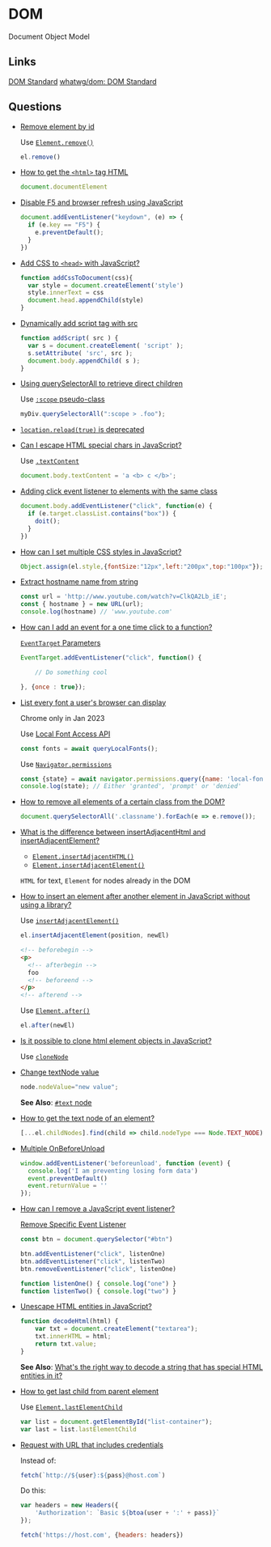 # DOM

Document Object Model

## Links

[DOM Standard](https://dom.spec.whatwg.org/)
[whatwg/dom: DOM Standard](https://github.com/whatwg/dom)

## Questions

* [Remove element by id](https://stackoverflow.com/q/3387427/1366033)

  Use [`Element.remove()`](https://developer.mozilla.org/en-US/docs/Web/API/Element/remove)

  ```js
  el.remove()
  ```

* [How to get the `<html>` tag HTML](https://stackoverflow.com/q/4196971/1366033)

  ```js
  document.documentElement
  ```

* [Disable F5 and browser refresh using JavaScript](https://stackoverflow.com/q/2482059/1366033)

  ```js
  document.addEventListener("keydown", (e) => {
    if (e.key == "F5") {
      e.preventDefault();
    }
  })
  ```

* [Add CSS to `<head>` with JavaScript?](https://stackoverflow.com/a/53152550/1366033)

  ```js
  function addCssToDocument(css){
    var style = document.createElement('style')
    style.innerText = css
    document.head.appendChild(style)
  }
  ```

* [Dynamically add script tag with src](https://stackoverflow.com/q/13121948/1366033)

  ```js
  function addScript( src ) {
    var s = document.createElement( 'script' );
    s.setAttribute( 'src', src );
    document.body.appendChild( s );
  }
  ```

* [Using querySelectorAll to retrieve direct children](https://stackoverflow.com/q/3680876/1366033)


  Use [`:scope` pseudo-class](https://drafts.csswg.org/selectors-4/#the-scope-pseudo)

  ```js
  myDiv.querySelectorAll(":scope > .foo");
  ```

* [`location.reload(true)` is deprecated](https://stackoverflow.com/q/55127650/1366033)


* [Can I escape HTML special chars in JavaScript?](https://stackoverflow.com/q/6234773/1366033)

  Use [`.textContent`](https://developer.mozilla.org/en-US/docs/Web/API/Node/textContent)

  ```js
  document.body.textContent = 'a <b> c </b>';
  ```

* [Adding click event listener to elements with the same class](https://stackoverflow.com/q/21700364/1366033)

  ```js
  document.body.addEventListener("click", function(e) {
    if (e.target.classList.contains("box")) {
      doit();
    }
  })
  ```

* [How can I set multiple CSS styles in JavaScript?](https://stackoverflow.com/q/3968593/1366033)

  ```js
  Object.assign(el.style,{fontSize:"12px",left:"200px",top:"100px"});
  ```

* [Extract hostname name from string](https://stackoverflow.com/q/8498592/1366033)

  ```js
  const url = 'http://www.youtube.com/watch?v=ClkQA2Lb_iE';
  const { hostname } = new URL(url);
  console.log(hostname) // 'www.youtube.com'
  ```

* [How can I add an event for a one time click to a function?](https://stackoverflow.com/q/3393686/1366033)

  [`EventTarget` Parameters](https://developer.mozilla.org/en-US/docs/Web/API/EventTarget/addEventListener#parameters)

  ```js
  EventTarget.addEventListener("click", function() {

      // Do something cool

  }, {once : true});
  ```

* [List every font a user's browser can display](https://stackoverflow.com/q/3368837/1366033)

  Chrome only in Jan 2023

  Use [Local Font Access API](https://developer.mozilla.org/en-US/docs/Web/API/Local_Font_Access_API)

  ```js
  const fonts = await queryLocalFonts();
  ```

  Use [`Navigator.permissions`](https://developer.mozilla.org/en-US/docs/Web/API/Navigator/permissions)

  ```js
  const {state} = await navigator.permissions.query({name: 'local-fonts'});
  console.log(state); // Either 'granted', 'prompt' or 'denied'
  ```

* [How to remove all elements of a certain class from the DOM?](https://stackoverflow.com/q/10842471/1366033)

  ```js
  document.querySelectorAll('.classname').forEach(e => e.remove());
  ```

* [What is the difference between insertAdjacentHtml and insertAdjacentElement?](https://stackoverflow.com/q/57111065/1366033)

  * [`Element.insertAdjacentHTML()`](https://developer.mozilla.org/en-US/docs/Web/API/Element/insertAdjacentHTML)
  * [`Element.insertAdjacentElement()`](https://developer.mozilla.org/en-US/docs/Web/API/Element/insertAdjacentElement)

  `HTML` for text, `Element` for nodes already in the DOM


* [How to insert an element after another element in JavaScript without using a library?](https://stackoverflow.com/q/4793604/1366033)

  Use [`insertAdjacentElement()`](https://developer.mozilla.org/en-US/docs/Web/API/Element/insertAdjacentElement)

  ```js
  el.insertAdjacentElement(position, newEl)
  ```

  ```html
  <!-- beforebegin -->
  <p>
    <!-- afterbegin -->
    foo
    <!-- beforeend -->
  </p>
  <!-- afterend -->
  ```

  Use [`Element.after()`](https://developer.mozilla.org/en-US/docs/Web/API/Element/after)

  ```js
  el.after(newEl)
  ```

* [Is it possible to clone html element objects in JavaScript?](https://stackoverflow.com/q/921290/1366033)

  Use [`cloneNode`](https://developer.mozilla.org/en-US/docs/Web/API/Node/cloneNode)

* [Change textNode value](https://stackoverflow.com/q/680431/1366033)

  ```js
  node.nodeValue="new value";
  ```

  **See Also**: [`#text` node](https://developer.mozilla.org/en-US/docs/Web/API/Text#instance_properties)

* [How to get the text node of an element?](https://stackoverflow.com/q/6520192/1366033)

  ```js
  [...el.childNodes].find(child => child.nodeType === Node.TEXT_NODE);
  ```

* [Multiple OnBeforeUnload](https://stackoverflow.com/q/8999439/1366033)

  ```js
  window.addEventListener('beforeunload', function (event) {
    console.log('I am preventing losing form data')
    event.preventDefault()
    event.returnValue = ''
  });
  ```

* [How can I remove a JavaScript event listener?](https://stackoverflow.com/q/4402287/1366033)

  [Remove Specific Event Listener](https://codepen.io/KyleMit/pen/YzJvPzb?editors=1011)

  ```js
  const btn = document.querySelector("#btn")

  btn.addEventListener("click", listenOne)
  btn.addEventListener("click", listenTwo)
  btn.removeEventListener("click", listenOne)

  function listenOne() { console.log("one") }
  function listenTwo() { console.log("two") }
  ```

* [Unescape HTML entities in JavaScript?](https://stackoverflow.com/q/1912501/1366033)

  ```js
  function decodeHtml(html) {
      var txt = document.createElement("textarea");
      txt.innerHTML = html;
      return txt.value;
  }
  ```

  **See Also**: [What's the right way to decode a string that has special HTML entities in it?](https://stackoverflow.com/q/7394748/1366033)

* [How to get last child from parent element](https://stackoverflow.com/q/72750452/1366033)

  Use [`Element.lastElementChild`](https://developer.mozilla.org/en-US/docs/Web/API/Element/lastElementChild)

  ```js
  var list = document.getElementById("list-container");
  var last = list.lastElementChild
  ```

* [Request with URL that includes credentials](https://stackoverflow.com/q/45067331/1366033)

  Instead of:

  ```js
  fetch(`http://${user}:${pass}@host.com`)
  ```

  Do this:

  ```js
  var headers = new Headers({
      'Authorization': `Basic ${btoa(user + ':' + pass)}`
  });

  fetch('https://host.com', {headers: headers})
  ```

